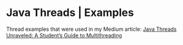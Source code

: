 # Java Threads | Examples

Thread examples that were used in my Medium article: [Java Threads Unraveled: A Student’s Guide to Multithreading](https://medium.com/@camila.070505/java-threads-understanding-the-basics-579413e8f2ad)
